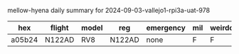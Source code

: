 mellow-hyena daily summary for 2024-09-03-vallejo1-rpi3a-uat-978

|hex|flight|model|reg|emergency|mil|weirdo|
|--|--|--|--|--|--|--|
|a05b24|N122AD|RV8|N122AD|none|F|F|
